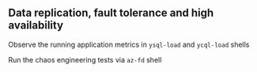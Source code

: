 ## Data replication, fault tolerance and high availability

Observe the running application metrics in `ysql-load` and `ycql-load` shells

Run the chaos engineering tests via `az-fd` shell